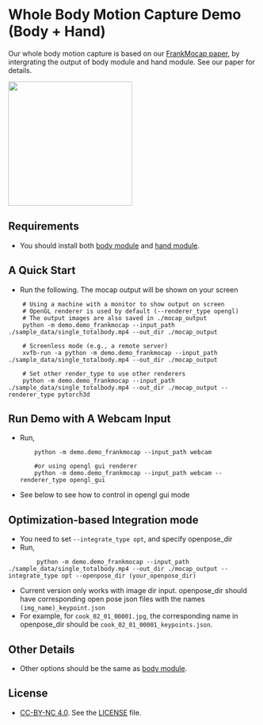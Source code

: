 # Whole Body Motion Capture Demo (Body + Hand)

Our whole body motion capture is based on our [FrankMocap paper](https://penincillin.github.io/frank_mocap), by intergrating the output of body module and hand module. See our paper for details.

<p>
    <img src="https://github.com/jhugestar/jhugestar.github.io/blob/master/img/frankmocap_wholebody.gif" height="250pred_body_list">
</p>

## Requirements
- You should install both [body module](run_bodymocap.md) and [hand module](run_handmocap.md).


## A Quick Start
- Run the following. The mocap output will be shown on your screen
```
    # Using a machine with a monitor to show output on screen
    # OpenGL renderer is used by default (--renderer_type opengl)
    # The output images are also saved in ./mocap_output
    python -m demo.demo_frankmocap --input_path ./sample_data/single_totalbody.mp4 --out_dir ./mocap_output

    # Screenless mode (e.g., a remote server)
    xvfb-run -a python -m demo.demo_frankmocap --input_path ./sample_data/single_totalbody.mp4 --out_dir ./mocap_output

    # Set other render_type to use other renderers
    python -m demo.demo_frankmocap --input_path ./sample_data/single_totalbody.mp4 --out_dir ./mocap_output --renderer_type pytorch3d
```

## Run Demo with A Webcam Input
- Run,
    ```
        python -m demo.demo_frankmocap --input_path webcam

        #or using opengl gui renderer
        python -m demo.demo_frankmocap --input_path webcam --renderer_type opengl_gui
    ```
- See below to see how to control in opengl gui mode


## Optimization-based Integration mode
- You need to set ```--integrate_type opt```, and specify openpose_dir
-  Run,
```
        python -m demo.demo_frankmocap --input_path ./sample_data/single_totalbody.mp4 --out_dir ./mocap_output --integrate_type opt --openpose_dir (your_openpose_dir)
```
- Current version only works with image dir input. openpose_dir should have corresponding open pose json files with the names ```(img_name)_keypoint.json```
- For example, for ```cook_02_01_00001.jpg```, the corresponding name in openpose_dir should be ```cook_02_01_00001_keypoints.json```.


## Other Details
- Other options should be the same as [body module](run_bodymocap.md). 

## License
- [CC-BY-NC 4.0](https://creativecommons.org/licenses/by-nc/4.0/legalcode). 
See the [LICENSE](LICENSE) file. 
